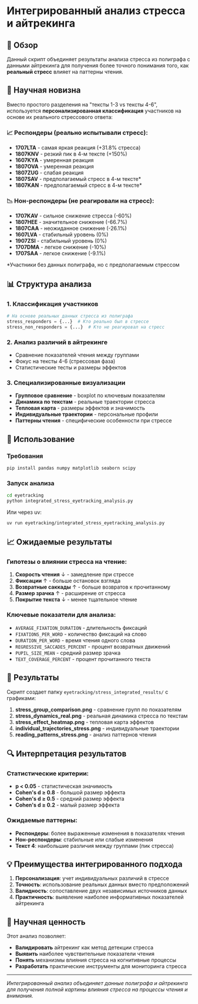 # Интегрированный анализ стресса и айтрекинга

## 🎯 Обзор

Данный скрипт объединяет результаты анализа стресса из полиграфа с данными айтрекинга для получения более точного понимания того, как **реальный стресс** влияет на паттерны чтения.

## 🔬 Научная новизна

Вместо простого разделения на "тексты 1-3 vs тексты 4-6", используется **персонализированная классификация** участников на основе их реального стрессового ответа:

### 📈 Респондеры (реально испытывали стресс):
- **1707LTA** - самая яркая реакция (+31.8% стресса)
- **1807KNV** - резкий пик в 4-м тексте (+150%)
- **1607KYA** - умеренная реакция
- **1807OVA** - умеренная реакция
- **1807ZUG** - слабая реакция
- **1807SAV** - предполагаемый стресс в 4-м тексте*
- **1807KAN** - предполагаемый стресс в 4-м тексте*

### 📉 Нон-респондеры (не реагировали на стресс):
- **1707KAV** - сильное снижение стресса (-60%)
- **1807HEE** - значительное снижение (-66.7%)
- **1807CAA** - неожиданное снижение (-26.1%)
- **1607LVA** - стабильный уровень (0%)
- **1907ZSI** - стабильный уровень (0%)
- **1707DMA** - легкое снижение (-10%)
- **1707SAA** - легкое снижение (-9.1%)

*Участники без данных полиграфа, но с предполагаемым стрессом

## 📊 Структура анализа

### 1. Классификация участников
```python
# На основе реальных данных стресса из полиграфа
stress_responders = {...}  # Кто реально был в стрессе
stress_non_responders = {...}  # Кто не реагировал на стресс
```

### 2. Анализ различий в айтрекинге
- Сравнение показателей чтения между группами
- Фокус на тексты 4-6 (стрессовая фаза)
- Статистические тесты и размеры эффектов

### 3. Специализированные визуализации
- **Групповое сравнение** - boxplot по ключевым показателям
- **Динамика по текстам** - реальные траектории стресса
- **Тепловая карта** - размеры эффектов и значимость
- **Индивидуальные траектории** - персональные профили
- **Паттерны чтения** - специфические особенности при стрессе

## 🚀 Использование

### Требования
```bash
pip install pandas numpy matplotlib seaborn scipy
```

### Запуск анализа
```bash
cd eyetracking
python integrated_stress_eyetracking_analysis.py
```

Или через uv:
```bash
uv run eyetracking/integrated_stress_eyetracking_analysis.py
```

## 📈 Ожидаемые результаты

### Гипотезы о влиянии стресса на чтение:
1. **Скорость чтения** ↓ - замедление при стрессе
2. **Фиксации** ↑ - больше остановок взгляда
3. **Возвратные саккады** ↑ - больше возвратов к прочитанному
4. **Размер зрачка** ↑ - расширение от стресса
5. **Покрытие текста** ↓ - менее тщательное чтение

### Ключевые показатели для анализа:
- `AVERAGE_FIXATION_DURATION` - длительность фиксаций
- `FIXATIONS_PER_WORD` - количество фиксаций на слово
- `DURATION_PER_WORD` - время чтения одного слова
- `REGRESSIVE_SACCADES_PERCENT` - процент возвратных движений
- `PUPIL_SIZE_MEAN` - средний размер зрачка
- `TEXT_COVERAGE_PERCENT` - процент прочитанного текста

## 📁 Результаты

Скрипт создает папку `eyetracking/stress_integrated_results/` с графиками:

1. **stress_group_comparison.png** - сравнение групп по показателям
2. **stress_dynamics_real.png** - реальная динамика стресса по текстам
3. **stress_effect_heatmap.png** - тепловая карта эффектов
4. **individual_trajectories_stress.png** - индивидуальные траектории
5. **reading_patterns_stress.png** - анализ паттернов чтения

## 🔍 Интерпретация результатов

### Статистические критерии:
- **p < 0.05** - статистическая значимость
- **Cohen's d ≥ 0.8** - большой размер эффекта
- **Cohen's d ≥ 0.5** - средний размер эффекта
- **Cohen's d ≥ 0.2** - малый размер эффекта

### Ожидаемые паттерны:
- **Респондеры**: более выраженные изменения в показателях чтения
- **Нон-респондеры**: стабильные или слабые изменения
- **Текст 4**: наибольшие различия между группами (пик стресса)

## 💡 Преимущества интегрированного подхода

1. **Персонализация**: учет индивидуальных различий в стрессе
2. **Точность**: использование реальных данных вместо предположений
3. **Валидность**: сопоставление двух независимых источников данных
4. **Практичность**: выявление наиболее информативных показателей айтрекинга

## 🎯 Научная ценность

Этот анализ позволяет:
- **Валидировать** айтрекинг как метод детекции стресса
- **Выявить** наиболее чувствительные показатели чтения
- **Понять** механизмы влияния стресса на когнитивные процессы
- **Разработать** практические инструменты для мониторинга стресса

---

*Интегрированный анализ объединяет данные полиграфа и айтрекинга для получения полной картины влияния стресса на процессы чтения и внимания.* 